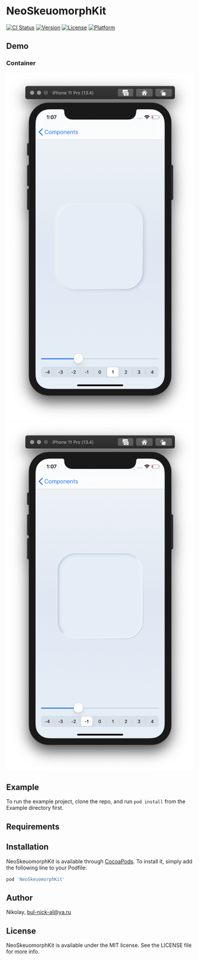# NeoSkeuomorphKit

[![CI Status](https://img.shields.io/travis/Nikolay/NeoSkeuomorphKit.svg?style=flat)](https://travis-ci.org/Nikolay/NeoSkeuomorphKit)
[![Version](https://img.shields.io/cocoapods/v/NeoSkeuomorphKit.svg?style=flat)](https://cocoapods.org/pods/NeoSkeuomorphKit)
[![License](https://img.shields.io/cocoapods/l/NeoSkeuomorphKit.svg?style=flat)](https://cocoapods.org/pods/NeoSkeuomorphKit)
[![Platform](https://img.shields.io/cocoapods/p/NeoSkeuomorphKit.svg?style=flat)](https://cocoapods.org/pods/NeoSkeuomorphKit)

## Demo

### Container

![](https://github.com/bul-nick-al/neo-skeuomorph-kit-ios/blob/develop/demo/containerConvex.png)
![](https://github.com/bul-nick-al/neo-skeuomorph-kit-ios/blob/develop/demo/containerConcave.png)

## Example

To run the example project, clone the repo, and run `pod install` from the Example directory first.

## Requirements

## Installation

NeoSkeuomorphKit is available through [CocoaPods](https://cocoapods.org). To install
it, simply add the following line to your Podfile:

```ruby
pod 'NeoSkeuomorphKit'
```

## Author

Nikolay, bul-nick-al@ya.ru

## License

NeoSkeuomorphKit is available under the MIT license. See the LICENSE file for more info.
